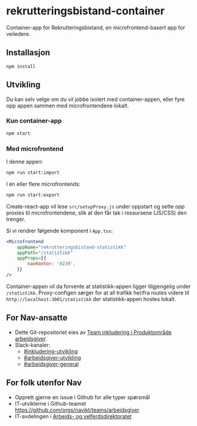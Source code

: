 # rekrutteringsbistand-container

Container-app for Rekrutteringsbistand, en microfrontend-basert app for veiledere.

## Installasjon

```
npm install
```

## Utvikling

Du kan selv velge om du vil jobbe isolert med container-appen, eller fyre opp appen sammen med microfrontendene lokalt.

### Kun container-app

```sh
npm start
```

### Med microfrontend

I denne appen:

```sh
npm run start:import
```

I én eller flere microfrontends:

```sh
npm run start:export
```

Create-react-app vil lese `src/setupProxy.js` under oppstart og sette opp proxies til microfrontendene, slik at den får tak i ressursene (JS/CSS) den trenger.

Si vi rendrer følgende komponent i `App.tsx`:

```jsx
<Microfrontend
    appName="rekrutteringsbistand-statistikk"
    appPath="/statistikk"
    appProps={{
        navKontor: '0239',
    }}
/>
```

Container-appen vil da forvente at statistikk-appen ligger tilgjengelig under `/statistikk`. Proxy-configen sørger for at all trafikk herifra routes videre til `http://localhost:3001/statistikk` der statistikk-appen hostes lokalt.

## For Nav-ansatte

-   Dette Git-repositoriet eies av [Team inkludering i Produktområde arbeidsgiver](https://navno.sharepoint.com/sites/intranett-prosjekter-og-utvikling/SitePages/Produktomr%C3%A5de-arbeidsgiver.aspx).
-   Slack-kanaler:
    -   [#inkludering-utvikling](https://nav-it.slack.com/archives/CQZU35J6A)
    -   [#arbeidsgiver-utvikling](https://nav-it.slack.com/archives/CD4MES6BB)
    -   [#arbeidsgiver-general](https://nav-it.slack.com/archives/CCM649PDH)

## For folk utenfor Nav

-   Opprett gjerne en issue i Github for alle typer spørsmål
-   IT-utviklerne i Github-teamet https://github.com/orgs/navikt/teams/arbeidsgiver
-   IT-avdelingen i [Arbeids- og velferdsdirektoratet](https://www.nav.no/no/NAV+og+samfunn/Kontakt+NAV/Relatert+informasjon/arbeids-og-velferdsdirektoratet-kontorinformasjon)
